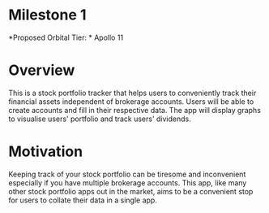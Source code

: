 # Milestone 1

*Proposed Orbital Tier: * Apollo 11

# Overview
This is a stock portfolio tracker that helps users to conveniently track their financial assets independent of brokerage accounts.
Users will be able to create accounts and fill in their respective data.
The app will display graphs to visualise users' portfolio and track users' dividends.

# Motivation
Keeping track of your stock portfolio can be tiresome and inconvenient especially if you have multiple brokerage accounts.
This app, like many other stock portfolio apps out in the market, aims to be a convenient stop for users to collate their data in a single app.